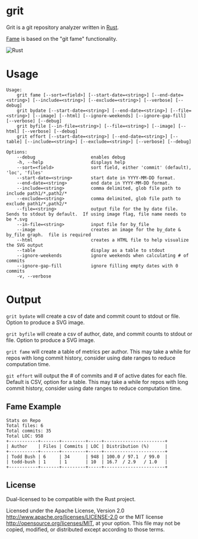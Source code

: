 # grit
Grit is a git repository analyzer written in [Rust](https://github.com/rust-lang).

[Fame](https://github.com/oleander/git-fame-rb) is based on the "git fame" functionality.


![Rust](https://github.com/todd-bush/grit/workflows/Rust/badge.svg?branch=master)

# Usage
```
Usage:
    grit fame [--sort=<field>] [--start-date=<string>] [--end-date=<string>] [--include=<string>] [--exclude=<string>] [--verbose] [--debug]
    grit bydate [--start-date=<string>] [--end-date=<string>] [--file=<string>] [--image] [--html] [--ignore-weekends] [--ignore-gap-fill] [--verbose] [--debug]
    grit byfile [--in-file=<string>] [--file=<string>] [--image] [--html] [--verbose] [--debug]
    grit effort [--start-date=<string>] [--end-date=<string>] [--table] [--include=<string>] [--exclude=<string>] [--verbose] [--debug]

Options:
    --debug                     enables debug
    -h, --help                  displays help
    --sort=<field>              sort field, either 'commit' (default), 'loc', 'files'
    --start-date=<string>       start date in YYYY-MM-DD format.
    --end-date=<string>         end date in YYYY-MM-DD format.
    --include=<string>          comma delimited, glob file path to include path1/*,path2/*
    --exclude=<string>          comma delimited, glob file path to exclude path1/*,path2/*
    --file=<string>             output file for the by date file.  Sends to stdout by default.  If using image flag, file name needs to be *.svg
    --in-file=<string>          input file for by_file
    --image                     creates an image for the by_date & by_file graph.  file is required
    --html                      creates a HTML file to help visualize the SVG output
    --table                     display as a table to stdout
    --ignore-weekends           ignore weekends when calculating # of commits
    --ignore-gap-fill           ignore filling empty dates with 0 commits
    -v, --verbose
```

# Output

```grit bydate``` will create a csv of date and commit count to stdout or file.  Option to produce a SVG image.

```grit byfile``` will create a csv of author, date, and commit counts to stdout or file.  Option to produce a SVG image.

```grit fame``` will create a table of metrics per author.  This may take a while for repos with long commit history, consider using date ranges to reduce computation time.

```git effort``` will output the # of commits and # of active dates for each file.  Default is CSV, option for a table.  This may take a while for repos with long commit history, consider using date ranges to reduce computation time.

## Fame Example

```
Stats on Repo
Total files: 6
Total commits: 35
Total LOC: 958
+-----------+-------+---------+-----+-----------------------+
| Author    | Files | Commits | LOC | Distribution (%)      |
+-----------+-------+---------+-----+-----------------------+
| Todd Bush | 6     | 34      | 948 | 100.0 / 97.1  / 99.0  |
| todd-bush | 1     | 1       | 10  | 16.7  / 2.9   / 1.0   |
+-----------+-------+---------+-----+-----------------------+
```

License
-------

Dual-licensed to be compatible with the Rust project.

Licensed under the Apache License, Version 2.0
http://www.apache.org/licenses/LICENSE-2.0 or the MIT license
http://opensource.org/licenses/MIT, at your
option. This file may not be copied, modified, or distributed
except according to those terms.
